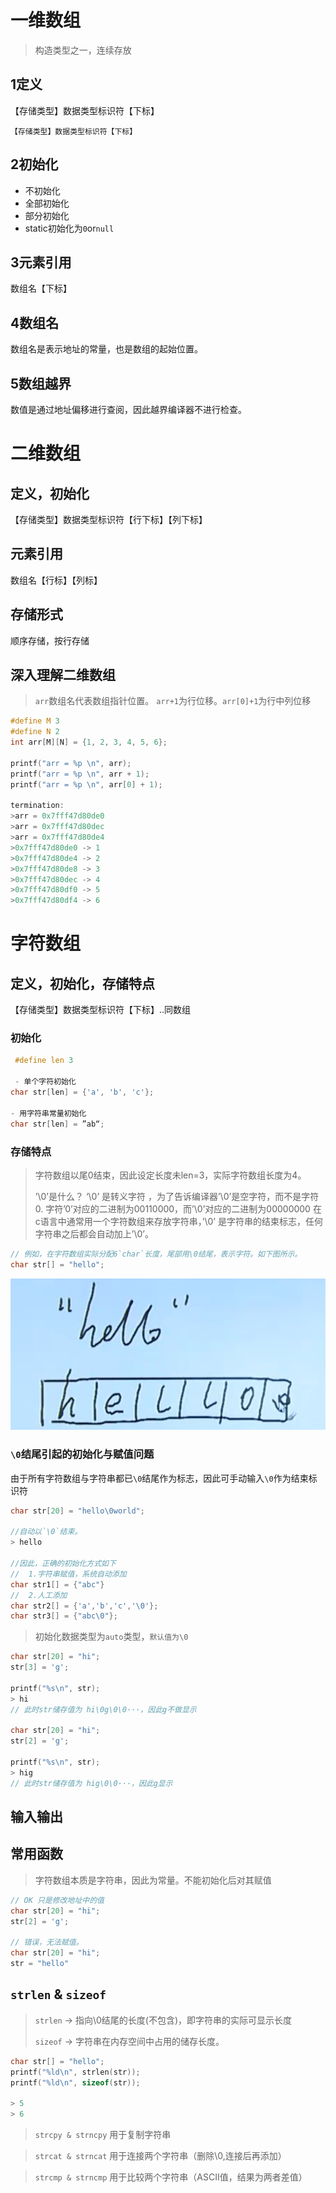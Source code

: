 # 一维数组

> 构造类型之一，连续存放

## 1定义

【存储类型】数据类型标识符【下标】

```
【存储类型】数据类型标识符【下标】
```

## 2初始化

- 不初始化
- 全部初始化
- 部分初始化
- static初始化为`0`or`null`

## 3元素引用

数组名【下标】

## 4数组名

数组名是表示地址的常量，也是数组的起始位置。

## 5数组越界

数值是通过地址偏移进行查阅，因此越界编译器不进行检查。



# 二维数组

## 定义，初始化

【存储类型】数据类型标识符【行下标】【列下标】

## 元素引用

数组名【行标】【列标】

## 存储形式

顺序存储，按行存储

## 深入理解二维数组

> `arr`数组名代表数组指针位置。 `arr+1`为行位移。`arr[0]+1`为行中列位移

```C
#define M 3
#define N 2
int arr[M][N] = {1, 2, 3, 4, 5, 6};

printf("arr = %p \n", arr);
printf("arr = %p \n", arr + 1);
printf("arr = %p \n", arr[0] + 1);

termination:
>arr = 0x7fff47d80de0 
>arr = 0x7fff47d80dec 
>arr = 0x7fff47d80de4 
>0x7fff47d80de0 -> 1
>0x7fff47d80de4 -> 2
>0x7fff47d80de8 -> 3
>0x7fff47d80dec -> 4
>0x7fff47d80df0 -> 5
>0x7fff47d80df4 -> 6
```



# 字符数组

## 定义，初始化，存储特点

【存储类型】数据类型标识符【下标】..同数组

### 初始化

 ```C
  #define len 3
  
  - 单个字符初始化
 char str[len] = {'a', 'b', 'c'};
 
 - 用字符串常量初始化
 char str[len] = ”ab“;
 ```

### 存储特点

>
> 字符数组以尾0结束，因此设定长度未len=3，实际字符数组长度为4。
>
> ’\0’是什么？
> ‘\0’ 是转义字符 ，为了告诉编译器’\0’是空字符，而不是字符0.
> 字符’0’对应的二进制为00110000，而’\0’对应的二进制为00000000
> 在c语言中通常用一个字符数组来存放字符串，’\0’ 是字符串的结束标志，任何字符串之后都会自动加上’\0’。

```c
// 例如，在字符数组实际分配6`char`长度，尾部用\0结尾，表示字符。如下图所示。
char str[] = "hello";
```

![image-20220707171952461](https://raw.githubusercontent.com/Wang-Kang711/Image/main/common/202207071719584.png)

### `\0`结尾引起的初始化与赋值问题

由于所有字符数组与字符串都已`\0`结尾作为标志，因此可手动输入`\0`作为结束标识符

```c
char str[20] = "hello\0world";

//自动以`\0`结束。
> hello

//因此，正确的初始化方式如下    
//	1.字符串赋值，系统自动添加
char str1[] = {"abc"}	
//	2.人工添加
char str2[] = {'a','b','c','\0'};
char str3[] = {"abc\0"};
```

> 初始化数据类型为`auto`类型，`默认值为\0`

```c
char str[20] = "hi";
str[3] = 'g';

printf("%s\n", str);
> hi
// 此时str储存值为 hi\0g\0\0···，因此g不做显示

char str[20] = "hi";
str[2] = 'g';

printf("%s\n", str);    
> hig
// 此时str储存值为 hig\0\0···，因此g显示
```

## 输入输出

## 常用函数

> 字符数组本质是字符串，因此为常量。不能初始化后对其赋值

```c
// OK 只是修改地址中的值
char str[20] = "hi";
str[2] = 'g';

// 错误，无法赋值。
char str[20] = "hi";
str = "hello"
```



## `strlen` & `sizeof`

> `strlen` -> 指向\0结尾的长度(不包含)，即字符串的实际可显示长度
>
> `sizeof` -> 字符串在内存空间中占用的储存长度。

```c
char str[] = "hello";
printf("%ld\n", strlen(str));
printf("%ld\n", sizeof(str));

> 5
> 6
```

> `strcpy & strncpy` 用于复制字符串

> `strcat & strncat` 用于连接两个字符串（删除\0,连接后再添加）

> `strcmp & strncmp` 用于比较两个字符串（ASCII值，结果为两者差值）